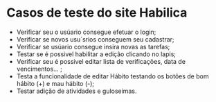 # Casos de teste do site Habilica

* Verificar seu o usúario consegue efetuar o login;
* Verificar se novos usu´srios conseguem seu cadastrar;
* Verificar se usúario consegue insira novas as tarefas;
* Testar se é possivel habilitar a edição clicando no lapis;
* Verificar seu é possivel editar lista de verificações, data de vencimentos... ;
* Testa a funcionalidade de editar Hábito testando os botões de bom hábito (+) e mau hábito (-);
* Testar adição de atividades e guloseimas.
